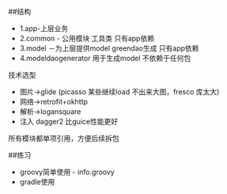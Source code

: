 
##结构
- 1.app-上层业务 
- 2.common - 公用模块 工具类 只有app依赖 
- 3.model －为上层提供model greendao生成 只有app依赖 
- 4.modeldaogenerator 用于生成model 不依赖于任何包 

技术选型
- 图片->glide (picasso 某些继续load 不出来大图，fresco 库太大)
- 网络->retrofit+okhttp
- 解析->logansquare
- 注入 dagger2 比guice性能更好

所有模块都单项引用，方便后续拆包

##练习
- groovy简单使用 - info.groovy
- gradle使用

